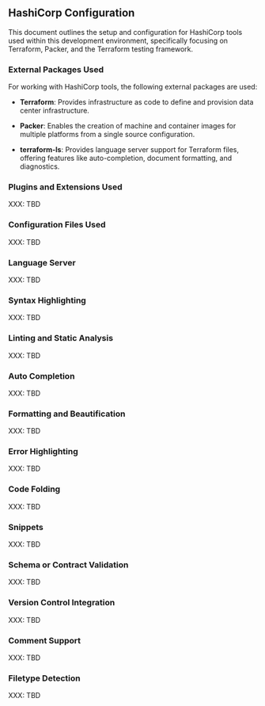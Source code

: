 ## HashiCorp Configuration

This document outlines the setup and configuration for HashiCorp tools used
within this development environment, specifically focusing on Terraform,
Packer, and the Terraform testing framework.

### External Packages Used

For working with HashiCorp tools, the following external packages are used:

- **Terraform**: Provides infrastructure as code to define and provision data
    center infrastructure.

- **Packer**: Enables the creation of machine and container images for
    multiple platforms from a single source configuration.

- **terraform-ls**: Provides language server support for Terraform files,
    offering features like auto-completion, document formatting, and
    diagnostics.

### Plugins and Extensions Used

XXX: TBD

### Configuration Files Used

XXX: TBD

### Language Server

XXX: TBD

### Syntax Highlighting

XXX: TBD

### Linting and Static Analysis

XXX: TBD

### Auto Completion

XXX: TBD

### Formatting and Beautification

XXX: TBD

### Error Highlighting

XXX: TBD

### Code Folding

XXX: TBD

### Snippets

XXX: TBD

### Schema or Contract Validation

XXX: TBD

### Version Control Integration

XXX: TBD

### Comment Support

XXX: TBD

### Filetype Detection

XXX: TBD
